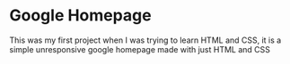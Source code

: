 # Google Homepage
This was my first project when I was trying to learn HTML and CSS, it is a simple unresponsive google homepage made with just HTML and CSS

